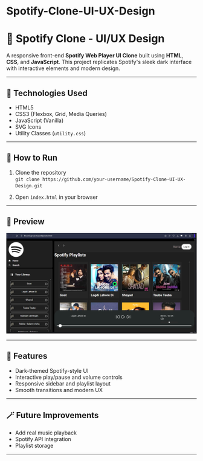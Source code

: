 # Spotify-Clone-UI-UX-Design
# 🎵 Spotify Clone - UI/UX Design

A responsive front-end **Spotify Web Player UI Clone** built using **HTML**, **CSS**, and **JavaScript**. This project replicates Spotify's sleek dark interface with interactive elements and modern design.

---

## 🔧 Technologies Used

- HTML5  
- CSS3 (Flexbox, Grid, Media Queries)  
- JavaScript (Vanilla)  
- SVG Icons  
- Utility Classes (`utility.css`)

---

## 🚀 How to Run

1. Clone the repository  
   `git clone https://github.com/your-username/Spotify-Clone-UI-UX-Design.git`

2. Open `index.html` in your browser

---

## 📸 Preview

<p align="center">
  <img src="Cover/index.png" alt="Preview" width="600"/>
</p>

---

## 📌 Features

- Dark-themed Spotify-style UI  
- Interactive play/pause and volume controls  
- Responsive sidebar and playlist layout  
- Smooth transitions and modern UX

---

## 🪄 Future Improvements

- Add real music playback  
- Spotify API integration  
- Playlist storage

---



